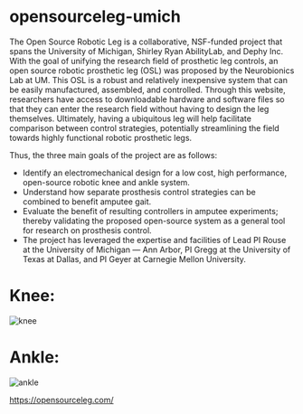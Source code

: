 # opensourceleg-umich
The Open Source Robotic Leg is a collaborative, NSF-funded project that spans the University of Michigan, Shirley Ryan AbilityLab, and Dephy Inc. With the goal of unifying the research field of prosthetic leg controls, an open source robotic prosthetic leg (OSL) was proposed by the Neurobionics Lab at UM. This OSL is a robust and relatively inexpensive system that can be easily manufactured, assembled, and controlled. Through this website, researchers have access to downloadable hardware and software files so that they can enter the research field without having to design the leg themselves. Ultimately, having a ubiquitous leg will help facilitate comparison between control strategies, potentially streamlining the field towards highly functional robotic prosthetic legs.

Thus, the three main goals of the project are as follows:

* Identify an electromechanical design for a low cost, high performance, open-source robotic knee and ankle system.
* Understand how separate prosthesis control strategies can be combined to benefit amputee gait.
* Evaluate the benefit of resulting controllers in amputee experiments; thereby validating the proposed open-source system as a general tool for research on prosthesis control.
* The project has leveraged the expertise and facilities of Lead PI Rouse at the University of Michigan — Ann Arbor, PI Gregg at the University of Texas at Dallas, and PI Geyer at Carnegie Mellon University.

# Knee:

![knee](https://github.com/homebrew-bionics/opensourceleg-umich/blob/master/design/render/knee.jpg)

# Ankle:

![ankle](https://github.com/homebrew-bionics/opensourceleg-umich/blob/master/design/render/ankle.jpg)

https://opensourceleg.com/
